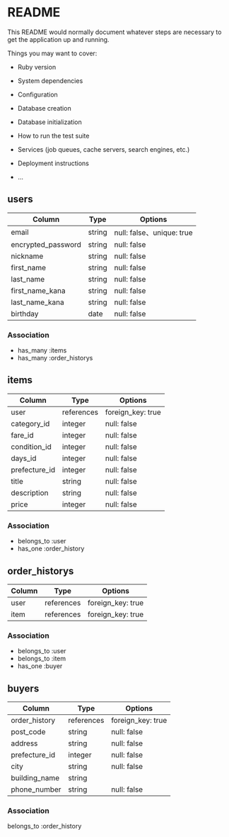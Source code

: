 # README

This README would normally document whatever steps are necessary to get the
application up and running.

Things you may want to cover:

* Ruby version

* System dependencies

* Configuration

* Database creation

* Database initialization

* How to run the test suite

* Services (job queues, cache servers, search engines, etc.)

* Deployment instructions

* ...

## users

| Column                 | Type                | Options                 |
|----------------------- |---------------------|-------------------------|
| email                  | string              |null: false、unique: true|
| encrypted_password     | string              | null: false             |
| nickname               | string              | null: false             |
| first_name             | string              | null: false             |
| last_name              | string              | null: false             |
| first_name_kana        | string              | null: false             |
| last_name_kana         | string              | null: false             |
| birthday               | date                | null: false             |

### Association

* has_many :items
* has_many  :order_historys


## items

| Column             | Type                | Options                 |
|--------------------|---------------------|-------------------------|
| user               | references          | foreign_key: true       |
| category_id        | integer             | null: false             |
| fare_id            | integer             | null: false             |
| condition_id       | integer             | null: false             |
| days_id            | integer             | null: false             |
| prefecture_id      | integer             | null: false             |
| title              | string              | null: false             |
| description        | string              | null: false             |
| price              | integer             | null: false             |


### Association

* belongs_to :user
* has_one    :order_history


## order_historys

| Column             | Type                | Options                 |
|--------------------|---------------------|-------------------------|
| user               | references          | foreign_key: true       |
| item               | references          | foreign_key: true       |

### Association

* belongs_to :user
* belongs_to :item
* has_one    :buyer


## buyers

| Column             | Type                | Options                 |
|--------------------|---------------------|-------------------------|
| order_history      | references          | foreign_key: true       |
| post_code          | string              | null: false             |
| address            | string              | null: false             |
| prefecture_id      | integer             | null: false             |
| city               | string              | null: false             |
| building_name      | string              |                         |
| phone_number       | string              | null: false             |


### Association
belongs_to :order_history



  



